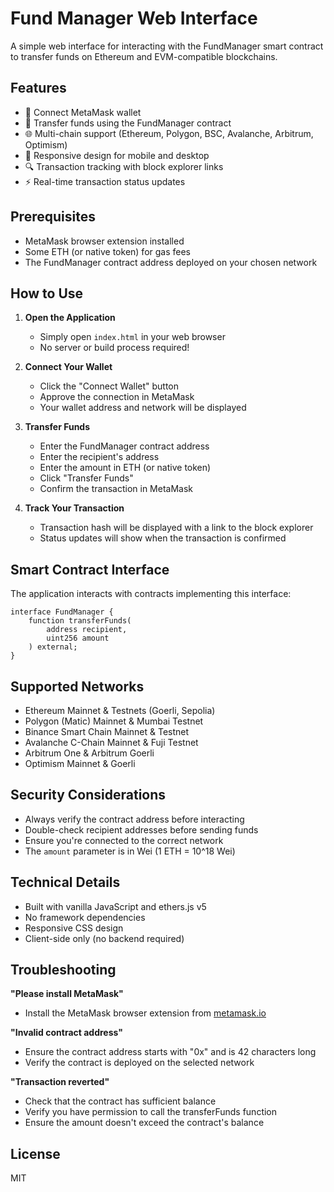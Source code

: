 # Fund Manager Web Interface

A simple web interface for interacting with the FundManager smart contract to transfer funds on Ethereum and EVM-compatible blockchains.

## Features

- 🔗 Connect MetaMask wallet
- 💸 Transfer funds using the FundManager contract
- 🌐 Multi-chain support (Ethereum, Polygon, BSC, Avalanche, Arbitrum, Optimism)
- 📱 Responsive design for mobile and desktop
- 🔍 Transaction tracking with block explorer links
- ⚡ Real-time transaction status updates

## Prerequisites

- MetaMask browser extension installed
- Some ETH (or native token) for gas fees
- The FundManager contract address deployed on your chosen network

## How to Use

1. **Open the Application**
   - Simply open `index.html` in your web browser
   - No server or build process required!

2. **Connect Your Wallet**
   - Click the "Connect Wallet" button
   - Approve the connection in MetaMask
   - Your wallet address and network will be displayed

3. **Transfer Funds**
   - Enter the FundManager contract address
   - Enter the recipient's address
   - Enter the amount in ETH (or native token)
   - Click "Transfer Funds"
   - Confirm the transaction in MetaMask

4. **Track Your Transaction**
   - Transaction hash will be displayed with a link to the block explorer
   - Status updates will show when the transaction is confirmed

## Smart Contract Interface

The application interacts with contracts implementing this interface:

```solidity
interface FundManager {
    function transferFunds(
        address recipient,
        uint256 amount
    ) external;
}
```

## Supported Networks

- Ethereum Mainnet & Testnets (Goerli, Sepolia)
- Polygon (Matic) Mainnet & Mumbai Testnet
- Binance Smart Chain Mainnet & Testnet
- Avalanche C-Chain Mainnet & Fuji Testnet
- Arbitrum One & Arbitrum Goerli
- Optimism Mainnet & Goerli

## Security Considerations

- Always verify the contract address before interacting
- Double-check recipient addresses before sending funds
- Ensure you're connected to the correct network
- The `amount` parameter is in Wei (1 ETH = 10^18 Wei)

## Technical Details

- Built with vanilla JavaScript and ethers.js v5
- No framework dependencies
- Responsive CSS design
- Client-side only (no backend required)

## Troubleshooting

**"Please install MetaMask"**
- Install the MetaMask browser extension from [metamask.io](https://metamask.io)

**"Invalid contract address"**
- Ensure the contract address starts with "0x" and is 42 characters long
- Verify the contract is deployed on the selected network

**"Transaction reverted"**
- Check that the contract has sufficient balance
- Verify you have permission to call the transferFunds function
- Ensure the amount doesn't exceed the contract's balance

## License

MIT